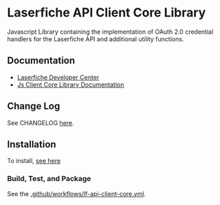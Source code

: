 # Laserfiche API Client Core Library

Javascript Library containing the implementation of OAuth 2.0 credential handlers for the Laserfiche API and additional utility functions.

## Documentation

- [Laserfiche Developer Center](https://developer.laserfiche.com/)
- [Js Client Core Library Documentation](https://laserfiche.github.io/lf-api-client-core-js/docs/1.x/index.html)

## Change Log

See CHANGELOG [here](https://github.com/Laserfiche/lf-api-js/blob/HEAD/packages/lf-api-client-core-js/CHANGELOG.md).

## Installation

To install, [see here](https://www.npmjs.com/package/@laserfiche/lf-api-client-core)

### Build, Test, and Package

See the [.github/workflows/lf-api-client-core.yml](https://github.com/Laserfiche/lf-api-js/blob/HEAD/.github/workflows/lf-api-client-core.yml).
